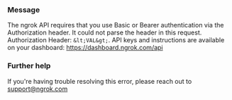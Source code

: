 
### Message
The ngrok API requires that you use Basic or Bearer authentication via the Authorization header. It could not parse the header in this request. Authorization Header: `&lt;VAL&gt;`. API keys and instructions are available on your dashboard: https://dashboard.ngrok.com/api

### Further help
If you're having trouble resolving this error, please reach out to [support@ngrok.com](mailto:support@ngrok.com?subject=Help%20with%20ERR_NGROK_201)

